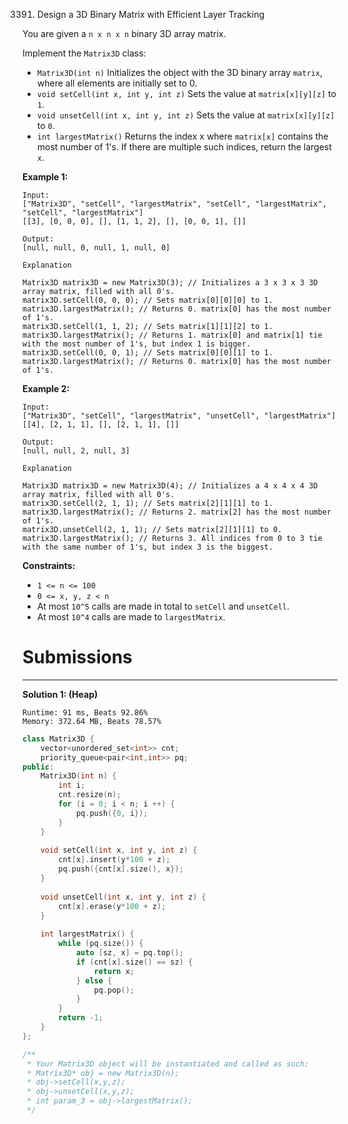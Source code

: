 3391. Design a 3D Binary Matrix with Efficient Layer Tracking

You are given a `n x n x n` binary 3D array matrix.

Implement the `Matrix3D` class:

* `Matrix3D(int n)` Initializes the object with the 3D binary array `matrix`, where all elements are initially set to 0.
* `void setCell(int x, int y, int z)` Sets the value at `matrix[x][y][z]` to `1`.
* `void unsetCell(int x, int y, int z)` Sets the value at `matrix[x][y][z]` to `0`.
* `int largestMatrix()` Returns the index x where `matrix[x]` contains the most number of 1's. If there are multiple such indices, return the largest `x`.
 

**Example 1:**
```
Input:
["Matrix3D", "setCell", "largestMatrix", "setCell", "largestMatrix", "setCell", "largestMatrix"]
[[3], [0, 0, 0], [], [1, 1, 2], [], [0, 0, 1], []]

Output:
[null, null, 0, null, 1, null, 0]

Explanation

Matrix3D matrix3D = new Matrix3D(3); // Initializes a 3 x 3 x 3 3D array matrix, filled with all 0's.
matrix3D.setCell(0, 0, 0); // Sets matrix[0][0][0] to 1.
matrix3D.largestMatrix(); // Returns 0. matrix[0] has the most number of 1's.
matrix3D.setCell(1, 1, 2); // Sets matrix[1][1][2] to 1.
matrix3D.largestMatrix(); // Returns 1. matrix[0] and matrix[1] tie with the most number of 1's, but index 1 is bigger.
matrix3D.setCell(0, 0, 1); // Sets matrix[0][0][1] to 1.
matrix3D.largestMatrix(); // Returns 0. matrix[0] has the most number of 1's.
```

**Example 2:**
```
Input:
["Matrix3D", "setCell", "largestMatrix", "unsetCell", "largestMatrix"]
[[4], [2, 1, 1], [], [2, 1, 1], []]

Output:
[null, null, 2, null, 3]

Explanation

Matrix3D matrix3D = new Matrix3D(4); // Initializes a 4 x 4 x 4 3D array matrix, filled with all 0's.
matrix3D.setCell(2, 1, 1); // Sets matrix[2][1][1] to 1.
matrix3D.largestMatrix(); // Returns 2. matrix[2] has the most number of 1's.
matrix3D.unsetCell(2, 1, 1); // Sets matrix[2][1][1] to 0.
matrix3D.largestMatrix(); // Returns 3. All indices from 0 to 3 tie with the same number of 1's, but index 3 is the biggest.
```

**Constraints:**

* `1 <= n <= 100`
* `0 <= x, y, z < n`
* At most `10^5` calls are made in total to `setCell` and `unsetCell`.
* At most `10^4` calls are made to `largestMatrix`.

# Submissions
---
**Solution 1: (Heap)**
```
Runtime: 91 ms, Beats 92.86%
Memory: 372.64 MB, Beats 78.57%
```
```c++
class Matrix3D {
    vector<unordered_set<int>> cnt;
    priority_queue<pair<int,int>> pq;
public:
    Matrix3D(int n) {
        int i;
        cnt.resize(n);
        for (i = 0; i < n; i ++) {
            pq.push({0, i});
        }
    }
    
    void setCell(int x, int y, int z) {
        cnt[x].insert(y*100 + z);
        pq.push({cnt[x].size(), x});
    }
    
    void unsetCell(int x, int y, int z) {
        cnt[x].erase(y*100 + z);
    }
    
    int largestMatrix() {
        while (pq.size()) {
            auto [sz, x] = pq.top();
            if (cnt[x].size() == sz) {
                return x;
            } else {
                pq.pop();
            }
        }
        return -1;
    }
};

/**
 * Your Matrix3D object will be instantiated and called as such:
 * Matrix3D* obj = new Matrix3D(n);
 * obj->setCell(x,y,z);
 * obj->unsetCell(x,y,z);
 * int param_3 = obj->largestMatrix();
 */
```
